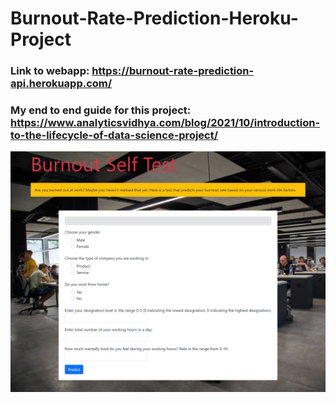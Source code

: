 # Burnout-Rate-Prediction-Heroku-Project
### Link to webapp: https://burnout-rate-prediction-api.herokuapp.com/</h2>
### My end to end guide for this project: https://www.analyticsvidhya.com/blog/2021/10/introduction-to-the-lifecycle-of-data-science-project/
![image](https://github.com/YashK07/Burnout-Rate-Prediction-Heroku/blob/main/templates/Heroku%20webapp.png?raw=true)


